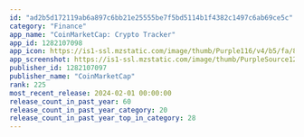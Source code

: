 ```yaml
---
id: "ad2b5d172119ab6a897c6bb21e25555be7f5bd5114b1f4382c1497c6ab69ce5c"
category: "Finance"
app_name: "CoinMarketCap: Crypto Tracker"
app_id: 1282107098
app_icon: https://is1-ssl.mzstatic.com/image/thumb/Purple116/v4/b5/fa/80/b5fa8015-f022-b4db-90a4-b9cd6c89ef6e/AppIcon-0-1x_U007epad-0-0-0-sRGB-85-220-0.png/1024x1024bb.png
app_screenshot: https://is1-ssl.mzstatic.com/image/thumb/PurpleSource126/v4/79/8f/b6/798fb677-08dc-818c-35ae-a4fc6860c538/6cce33fd-a14a-4ef5-a848-6752d6971698_6.5-1242x2688-1.png/1242x2688bb.png
publisher_id: 1282107097
publisher_name: "CoinMarketCap"
rank: 225
most_recent_release: 2024-02-01 00:00:00
release_count_in_past_year: 60
release_count_in_past_year_category: 20
release_count_in_past_year_top_in_category: 28
---
```

